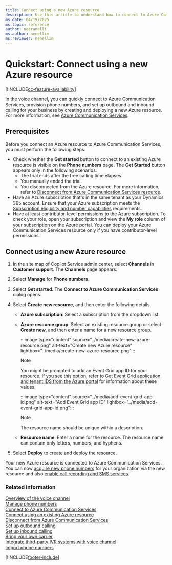 ```yaml
---
title: Connect using a new Azure resource 
description: Use this article to understand how to connect to Azure Communication Services using a new Azure resource in Copilot Service admin center.
ms.date: 04/19/2025
ms.topic: reference
author: neeranelli
ms.author: nenellim
ms.reviewer: nenellim
---
```

# Quickstart: Connect using a new Azure resource


[!INCLUDE[cc-feature-availability](../../includes/cc-feature-availability.md)]

In the voice channel, you can quickly connect to Azure Communication Services, provision phone numbers, and set up outbound and inbound calling for your business by creating and deploying a new Azure resource. For more information, see [Azure Communication Services](/azure/communication-services/overview).

## Prerequisites

Before you connect an Azure resource to Azure Communication Services, you must perform the following steps.

- Check whether the **Get started** button to connect to an existing Azure resource is visible on the **Phone numbers** page. The **Get Started** button appears only in the following scenarios.
    - The trial ends after the free calling time elapses.
    - You manually ended the trial.
    - You disconnected from the Azure resource. For more information, refer to [Disconnect from Azure Communication Services resource](voice-channel-disconnect-from-acs.md).
- Have an Azure subscription that's in the same tenant as your Dynamics 365 account. Ensure that your Azure subscription meets the [Subscription eligibility and number capabilities](/azure/communication-services/concepts/numbers/sub-eligibility-number-capability) requirements.
- Have at least contributor-level permissions to the Azure subscription. To check your role, open your subscription and view the **My role** column of your subscription on the Azure portal. You can deploy your Azure Communication Services resource only if you have contributor-level permissions.
 
## Connect using a new Azure resource

1. In the site map of Copilot Service admin center, select **Channels** in **Customer support**. The **Channels** page appears.

1. Select **Manage** for **Phone numbers**.

1. Select **Get started**. The **Connect to Azure Communication Services** dialog opens.

1. Select **Create new resource**, and then enter the following details.
   - **Azure subscription**: Select a subscription from the dropdown list.
   - **Azure resource group**: Select an existing resource group or select **Create new**, and then enter a name for a new resource group.
  
        :::image type="content" source="../media/create-new-azure-resource.png" alt-text="Create new Azure resource" lightbox="../media/create-new-azure-resource.png":::

        > [!NOTE]
        > You might be prompted to add an Event Grid app ID for your resource. If you see this option, refer to [Get Event Grid application and tenant IDS from the Azure portal](voice-channel-connect-existing-resource.md#get-event-grid-application-and-tenant-ids-from-the-azure-portal) for information about these values.
      
       :::image type="content" source="../media/add-event-grid-app-id.png" alt-text="Add Event Grid app ID" lightbox="../media/add-event-grid-app-id.png":::

       > [!NOTE]
       > The resource name should be unique within a description.
      
   - **Resource name**: Enter a name for the resource. The resource name can contain only letters, numbers, and hyphens.
     
1. Select **Deploy** to create and deploy the resource.

Your new Azure resource is connected to Azure Communication Services. You can now [acquire new phone numbers](voice-channel-manage-phone-numbers.md) for your organization via the new resource and also [enable call recording and SMS services](voice-channel-configure-services.md).

### Related information

[Overview of the voice channel](voice-channel.md)  
[Manage phone numbers](voice-channel-manage-phone-numbers.md)  
[Connect to Azure Communication Services](voice-channel-acs-resource.md)  
[Connect using an existing Azure resource](voice-channel-connect-existing-resource.md)  
[Disconnect from Azure Communication Services](voice-channel-disconnect-from-acs.md)  
[Set up outbound calling](voice-channel-outbound-calling.md)  
[Set up inbound calling](../voice-channel-route-queues.md)  
[Bring your own carrier](voice-channel-bring-your-own-number.md)  
[Integrate third-party IVR systems with voice channel](voice-channel-contextual-transfer-external-ivr.md)   
[Import phone numbers](voice-channel-sync-from-acs.md)  

[!INCLUDE[footer-include](../../includes/footer-banner.md)]
